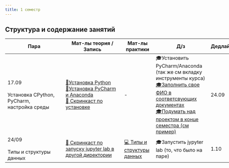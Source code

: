 ```yaml
---
title: 1 семестр
---
```


## Структура и содержание занятий

<table class="tg" style="undefined;table-layout: fixed; width: 753px">
<colgroup>
<col style="width: 232px">
<col style="width: 230px">
<col style="width: 106px">
<col style="width: 185px">
</colgroup>
<thead>
  <tr>
    <th class="tg-c3ow">Пара</th>
    <th class="tg-c3ow">Мат-лы теория /<br>Запись</th>
    <th class="tg-c3ow">Мат-лы<br>практики</th>
    <th class="tg-c3ow">Д/з</th>
    <th class="tg-c3ow">Дедлайн</th>
  </tr>
</thead>
<tbody>
  <tr>
    <td class="tg-0pky">17.09<br><br>Установка   CPython, PyСharm,<br>настройка среды</td>
    <td class="tg-0pky"><a href="https://drive.google.com/file/d/1uJTuNXo1CBN-ujcjbW7DutYlJjxq96LM/view?usp=sharing" target="_blank" rel="noopener noreferrer">📄Установка Python</a><br><a href="https://drive.google.com/drive/folders/1Snhi7DKWnlCBJfayHC2s8TEx0fLSKDbu" target="_blank" rel="noopener noreferrer">📄Установка PyCharm и Anaconda</a><br><a href="https://drive.google.com/file/d/1RQVsCD3sRXn_UriPjHoh5Y0TSOzmD0kI/view?usp=sharing" target="_blank" rel="noopener noreferrer">🛑 Скринкаст по установке</a><br></td>
    <td class="tg-c3ow">-</td>
    <td class="tg-c3ow">🎓Установить PyCharm/Anaconda (так же см вкладку инструменты курса)<br><a href="https://drive.google.com/drive/folders/1icJClM3hsQnxlxniidZMvJD-Po713K8w" target="_blank" rel="noopener noreferrer">🎓Заполнить свое ФИО в соответсвующих документах</a><br><a href="https://docs.google.com/spreadsheets/d/1553U-B6Tma7EfMIgbIfIYDuRZcma8XhZGONlbLcb8vU/edit?usp=sharing" target="_blank" rel="noopener noreferrer">🎓Подумать над проектом в конце семестра (см пример)</a><br></td>
    <td class="tg-c3ow">24.09</td>
  </tr>
  <tr>
    <td class="tg-0pky">24/09<br><br>Типы и структуры данных</td>
    <td class="tg-0pky"><a href="https://drive.google.com/file/d/1l1yatCegm1ADlj5raG9ejs23CXddvQjw/view?usp=sharing" target="_blank" rel="noopener noreferrer">🛑 Скринкаст по запуску jupyter lab в другой директории</a><br></td>
    <td class="tg-c3ow"><a href="https://github.com/PPPmmm131313/PPPmmm131313.github.io/blob/main/jupyter_lab/24_09.ipynb" target="_blank" rel="noopener noreferrer">💻 Типы и структуры данных</a><br></td>
    <td class="tg-c3ow">🎓Запустить jypyter lab (то, что было на паре)</td>
    <td class="tg-c3ow">1.10</td>
  </tr> 
</tbody>
</table>

